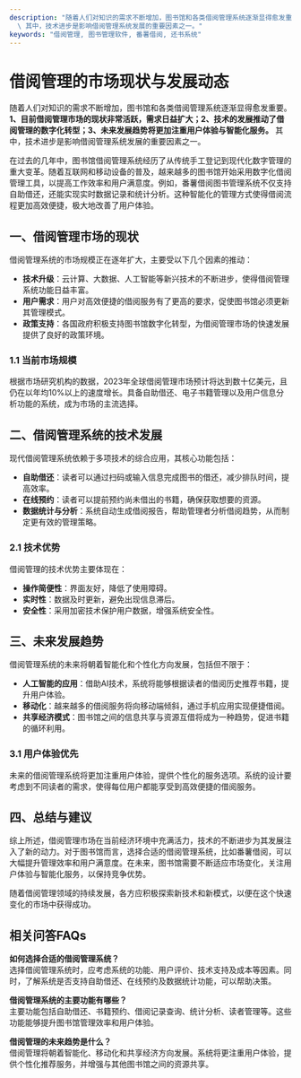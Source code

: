 ```yaml
---
description: "随着人们对知识的需求不断增加，图书馆和各类借阅管理系统逐渐显得愈发重要。**1、目前借阅管理市场的现状非常活跃，需求日益扩大；2、技术的发展推动了借阅管理的数字化转型；3、未来发展趋势将更加注重用户体验与智能化服务。**\
  \ 其中，技术进步是影响借阅管理系统发展的重要因素之一。"
keywords: "借阅管理, 图书管理软件, 番薯借阅, 还书系统"
---
```

# 借阅管理的市场现状与发展动态

随着人们对知识的需求不断增加，图书馆和各类借阅管理系统逐渐显得愈发重要。**1、目前借阅管理市场的现状非常活跃，需求日益扩大；2、技术的发展推动了借阅管理的数字化转型；3、未来发展趋势将更加注重用户体验与智能化服务。** 其中，技术进步是影响借阅管理系统发展的重要因素之一。

在过去的几年中，图书馆借阅管理系统经历了从传统手工登记到现代化数字管理的重大变革。随着互联网和移动设备的普及，越来越多的图书馆开始采用数字化借阅管理工具，以提高工作效率和用户满意度。例如，番薯借阅图书管理系统不仅支持自助借还，还能实现实时数据记录和统计分析。这种智能化的管理方式使得借阅流程更加高效便捷，极大地改善了用户体验。

## 一、借阅管理市场的现状

借阅管理系统的市场规模正在逐年扩大，主要受以下几个因素的推动：

- **技术升级**：云计算、大数据、人工智能等新兴技术的不断进步，使得借阅管理系统功能日益丰富。
- **用户需求**：用户对高效便捷的借阅服务有了更高的要求，促使图书馆必须更新其管理模式。
- **政策支持**：各国政府积极支持图书馆数字化转型，为借阅管理市场的快速发展提供了良好的政策环境。

### 1.1 当前市场规模

根据市场研究机构的数据，2023年全球借阅管理市场预计将达到数十亿美元，且仍在以年均10%以上的速度增长。具备自助借还、电子书籍管理以及用户信息分析功能的系统，成为市场的主流选择。

## 二、借阅管理系统的技术发展

现代借阅管理系统依赖于多项技术的综合应用，其核心功能包括：

- **自助借还**：读者可以通过扫码或输入信息完成图书的借还，减少排队时间，提高效率。
- **在线预约**：读者可以提前预约尚未借出的书籍，确保获取想要的资源。
- **数据统计与分析**：系统自动生成借阅报告，帮助管理者分析借阅趋势，从而制定更有效的管理策略。

### 2.1 技术优势

借阅管理的技术优势主要体现在：

- **操作简便性**：界面友好，降低了使用障碍。
- **实时性**：数据及时更新，避免出现信息滞后。
- **安全性**：采用加密技术保护用户数据，增强系统安全性。

## 三、未来发展趋势

借阅管理系统的未来将朝着智能化和个性化方向发展，包括但不限于：

- **人工智能的应用**：借助AI技术，系统将能够根据读者的借阅历史推荐书籍，提升用户体验。
- **移动化**：越来越多的借阅服务将向移动端倾斜，通过手机应用实现便捷借阅。
- **共享经济模式**：图书馆之间的信息共享与资源互借将成为一种趋势，促进书籍的循环利用。

### 3.1 用户体验优先

未来的借阅管理系统将更加注重用户体验，提供个性化的服务选项。系统的设计要考虑到不同读者的需求，使得每位用户都能享受到高效便捷的借阅服务。

## 四、总结与建议

综上所述，借阅管理市场在当前经济环境中充满活力，技术的不断进步为其发展注入了新的动力。对于图书馆而言，选择合适的借阅管理系统，比如番薯借阅，可以大幅提升管理效率和用户满意度。在未来，图书馆需要不断适应市场变化，关注用户体验与智能化服务，以保持竞争优势。

随着借阅管理领域的持续发展，各方应积极探索新技术和新模式，以便在这个快速变化的市场中获得成功。

## 相关问答FAQs

**如何选择合适的借阅管理系统？**  
选择借阅管理系统时，应考虑系统的功能、用户评价、技术支持及成本等因素。同时，了解系统是否支持自助借还、在线预约及数据统计功能，可以帮助决策。

**借阅管理系统的主要功能有哪些？**  
主要功能包括自助借还、书籍预约、借阅记录查询、统计分析、读者管理等。这些功能能够提升图书馆管理效率和用户体验。

**借阅管理的未来趋势是什么？**  
借阅管理将朝着智能化、移动化和共享经济方向发展。系统将更注重用户体验，提供个性化推荐服务，并增强与其他图书馆之间的资源共享。

